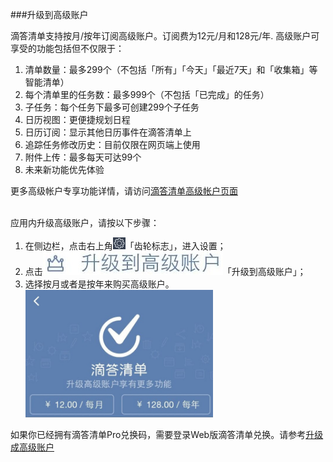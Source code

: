 ###升级到高级账户

滴答清单支持按月/按年订阅高级账户。订阅费为12元/月和128元/年. 高级账户可享受的功能包括但不仅限于：
1. 清单数量：最多299个（不包括「所有」「今天」「最近7天」和「收集箱」等智能清单）
2. 每个清单里的任务数：最多999个（不包括「已完成」的任务）
3. 子任务：每个任务下最多可创建299个子任务
4. 日历视图：更便捷规划日程
5. 日历订阅：显示其他日历事件在滴答清单上
6. 追踪任务修改历史：目前仅限在网页端上使用
7. 附件上传：最多每天可达99个
8. 未来新功能优先体验

更多高级帐户专享功能详情，请访问[滴答清单高级帐户页面](https://dida365.com/about/upgrade)

<br >应用内升级高级账户，请按以下步骤：
1. 在侧边栏，点击右上角<img src="/images/image4131.png" title="设置" width="20" />「齿轮标志」，进入设置；
2. 点击<img src="/images/image4132.jpg" title="升级" />「升级到高级账户」；
3. 选择按月或者是按年来购买高级账户。
<br ><img src="/images/image4133.jpg" title="升级2" width="300" />


如果你已经拥有滴答清单Pro兑换码，需要登录Web版滴答清单兑换。请参考[升级成高级账户](ticktick_web_app/how_to_upgrade_to_pro.md)

